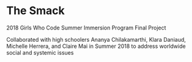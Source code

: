 # The Smack
2018 Girls Who Code Summer Immersion Program Final Project

Collaborated with high schoolers Ananya Chilakamarthi, Klara Daniaud, Michelle Herrera, and Claire Mai in Summer 2018 to address worldwide social and systemic issues 
